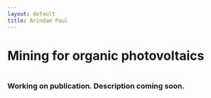 ```yaml
---
layout: default
title: Arindam Paul
---
```


<div class="post">
	<h1 class="pageTitle">Mining for organic photovoltaics</h1>
	<img src="{{ '/assets/OPV.jpg' | prepend: site.baseurl }}" alt="">
	<!-- <p class="intro">Long Haul is a minimal, long form <a href="http://jekyllrb.com">Jekyll</a> Theme. It can be used as is or customized to your hearts desire.</p>
	<p>Long Haul was created in honor of all the hard working touring bicycles that have traversed the globe time and time again. Take it for a spin.</p> -->
	<h3>Working on publication. Description coming soon. </h3>
